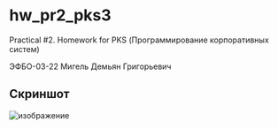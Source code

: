 # hw_pr2_pks3

Practical #2. Homework for PKS (Программирование корпоративных систем)


ЭФБО-03-22
Мигель Демьян Григорьевич

## Скриншот

![изображение](https://github.com/user-attachments/assets/4fbc6635-9017-47de-b5da-41946a5fb5f1)

